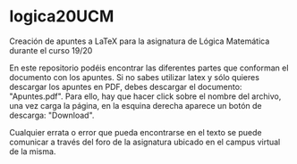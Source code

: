 # logica20UCM
Creación de apuntes a LaTeX para la asignatura de Lógica Matemática durante el curso 19/20

En este repositorio podéis encontrar las diferentes partes que conforman el documento con los apuntes. Si no sabes utilizar latex y sólo quieres descargar los apuntes en PDF, debes descargar el documento: "Apuntes.pdf". Para ello, hay que hacer click sobre el nombre del archivo, una vez carga la página, en la esquina derecha aparece un botón de descarga: "Download".

Cualquier errata o error que pueda encontrarse en el texto se puede comunicar a través del foro de la asignatura ubicado en el campus virtual de la misma.
